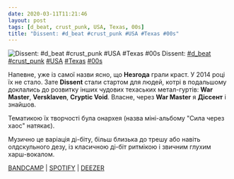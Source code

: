 ```yaml
---
date: 2020-03-11T11:21:46
layout: post
tags: [d_beat, crust_punk, USA, Texas, 00s]
title: "Dissent: #d_beat #crust_punk #USA #Texas #00s"
---
```

![Dissent: #d_beat #crust_punk #USA #Texas #00s](https://res.cloudinary.com/vast-space-unexplored/image/upload/q_auto,dpr_auto,w_auto/photos/photo_918_11-03-2020_11-21-46.jpg)
Dissent: [#d_beat](/tags/#d_beat) [#crust_punk](/tags/#crust_punk) [#USA](/tags/#USA) [#Texas](/tags/#Texas) [#00s](/tags/#00s)

Напевне, уже із самої назви ясно, що **Незгода** грали краст. У 2014 році їх не стало. Зате **Dissent** стали стартом для людей, котрі в подальшому доклались до розвитку інших чудових техаських метал-гуртів: **War Master**, **Versklaven**, **Cryptic Void**. Власне, через **War Master** я **Діссент** і знайшов.

Тематикою їх творчості була онархея (назва міні-альбому &quot;Сила через хаос&quot; натякає).

Музично це варіація ді-біту, більш близька до трешу або навіть олдскульного дезу, із класичною ді-біт ритмікою і звичним глухим харш-вокалом.

[BANDCAMP](https://dissenthtx.bandcamp.com/album/strength-through-chaos-2009) \| [SPOTIFY](https://open.spotify.com/album/2IIFHxxhcqWzmDHMlfUCPE) \| [DEEZER](https://www.deezer.com/album/12432852?utm_source=deezer&amp;utm_content=album-12432852&amp;utm_term=1601611822_1583918389&amp;utm_medium=web)